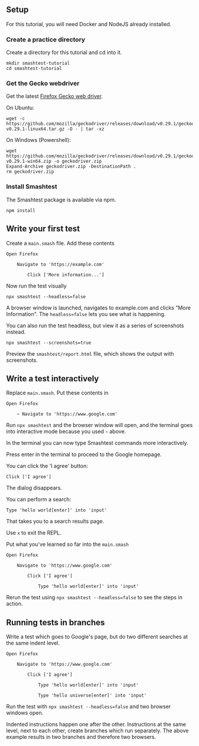 
## Setup 

For this tutorial, you will need Docker and NodeJS already installed.  

### Create a practice directory

Create a directory for this tutorial and cd into it. 

```
mkdir smashtest-tutorial
cd smashtest-tutorial
```

### Get the Gecko webdriver

Get the latest [Firefox Gecko web driver](https://github.com/mozilla/geckodriver/releases).  

On Ubuntu: 

```
wget -c https://github.com/mozilla/geckodriver/releases/download/v0.29.1/geckodriver-v0.29.1-linux64.tar.gz -O - | tar -xz
```

On Windows (Powershell):

```
wget https://github.com/mozilla/geckodriver/releases/download/v0.29.1/geckodriver-v0.29.1-win64.zip -o geckodriver.zip
Expand-Archive geckodriver.zip -DestinationPath .
rm geckodriver.zip
```


### Install Smashtest 

The Smashtest package is available via npm. 

```
npm install
```


## Write your first test

Create a `main.smash` file.  Add these contents

```
Open Firefox

    Navigate to 'https://example.com'

        Click ['More information...']
```

Now run the test visually

```
npx smashtest --headless=false
```

A browser window is launched, navigates to example.com and clicks "More Information".  The `headless=false` lets you see what is happening.

You can also run the test headless, but view it as a series of screenshots instead.  

```
npx smashtest --screenshots=true
```

Preview the `smashtest/report.html` file, which shows the output with screenshots.


## Write a test interactively

Replace `main.smash`.  Put these contents in

```
Open Firefox

    ~ Navigate to 'https://www.google.com'

```    

Run `npx smashtest` and the browser window will open, and the terminal goes into interactive mode because you used `~` above. 

In the terminal you can now type Smashtest commands more interactively.  

Press enter in the terminal to proceed to the Google homepage. 

You can click the 'I agree' button:

```
Click ['I agree']
```

The dialog disappears. 

You can perform a search: 

```
Type 'hello world[enter]' into 'input'
```

That takes you to a search results page. 

Use `x` to exit the REPL. 

Put what you've learned so far into the `main.smash`

```
Open Firefox

    Navigate to 'https://www.google.com'

        Click ['I agree']

            Type 'hello world[enter]' into 'input'
```

Rerun the test using `npx smashtest --headless=false` to see the steps in action. 



## Running tests in branches

Write a test which goes to Google's page, but do two different searches at the same indent level.  

```
Open Firefox

    Navigate to 'https://www.google.com'

        Click ['I agree']

            Type 'hello world[enter]' into 'input'

            Type 'hello universe[enter]' into 'input'
```

Run the test with `npx smashtest --headless=false` and two browser windows open.  

Indented instructions happen one after the other. Instructions at the same level, next to each other, create branches which run separately. The above example results in two branches and therefore two browsers.  